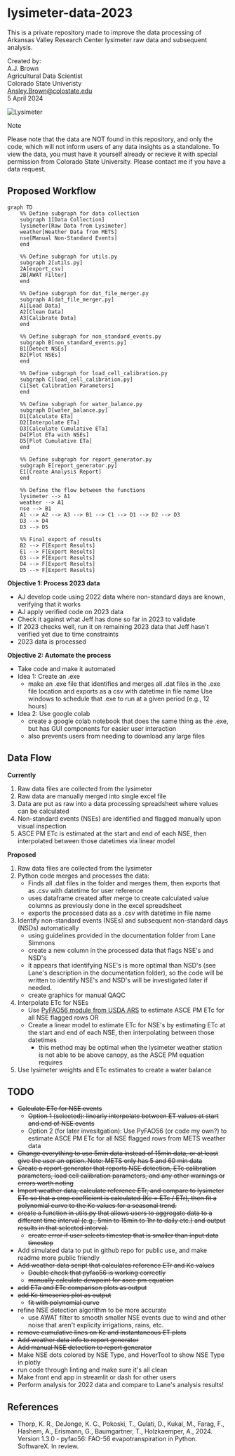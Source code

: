 # lysimeter-data-2023
 This is a private repository made to improve the data processing of Arkansas Valley Research Center lysimeter raw data and subsequent analysis.

 Created by:<br/>
 A.J. Brown<br/>
 Agricultural Data Scientist<br/>
 Colorado State Univeristy<br/>
 Ansley.Brown@colostate.edu <br/>
 5 April 2024

 ![Lysimeter](figs/lysimeter.PNG)

 > [!NOTE]
 > Please note that the data are NOT found in this repository, and only the code, which will not inform users of any data insights as a standalone. To view the data, you must have it yourself already or recieve it with special permission from Colorado State University.  Please contact me if you have a data request.


## Proposed Workflow
```mermaid
graph TD
    %% Define subgraph for data collection
    subgraph 1[Data Collection]
    lysimeter[Raw Data from Lysimeter]
    weather[Weather Data from METS]
    nse[Manual Non-Standard Events]
    end

    %% Define subgraph for utils.py
    subgraph 2[utils.py]
    2A[export_csv]
    2B[AWAT Filter]
    end

    %% Define subgraph for dat_file_merger.py
    subgraph A[dat_file_merger.py]
    A1[Load Data]
    A2[Clean Data]
    A3[Calibrate Data]
    end

    %% Define subgraph for non_standard_events.py
    subgraph B[non_standard_events.py]
    B1[Detect NSEs]
    B2[Plot NSEs]
    end

    %% Define subgraph for load_cell_calibration.py
    subgraph C[load_cell_calibration.py]
    C1[Set Calibration Parameters]
    end

    %% Define subgraph for water_balance.py
    subgraph D[water_balance.py]
    D1[Calculate ETa]
    D2[Interpolate ETa]
    D3[Calculate Cumulative ETa]
    D4[Plot ETa with NSEs]
    D5[Plot Cumulative ETa]
    end

    %% Define subgraph for report_generator.py
    subgraph E[report_generator.py]
    E1[Create Analysis Report]
    end

    %% Define the flow between the functions
    lysimeter --> A1
    weather --> A1
    nse --> B1
    A1 --> A2 --> A3 --> B1 --> C1 --> D1 --> D2 --> D3
    D3 --> D4 
    D3 --> D5

    %% Final export of results
    B2 --> F[Export Results]
    E1 --> F[Export Results]
    D3 --> F[Export Results]
    D4 --> F[Export Results]
    D5 --> F[Export Results]

```
**Objective 1: Process 2023 data**
- AJ develop code using 2022 data where non-standard days are known, verifying that it works
- AJ apply verified code on 2023 data
- Check it against what Jeff has done so far in 2023 to validate
- If 2023 checks well, run it on remaining 2023 data that Jeff hasn't verified yet due to time constraints
- 2023 data is processed

**Objective 2: Automate the process**
- Take code and make it automated
- Idea 1: Create an .exe
    - make an .exe file that identifies and merges all .dat files in the .exe file location and exports as a csv with datetime in file name
Use windows to schedule that .exe to run at a given period (e.g., 12 hours)
- Idea 2: Use google colab
    - create a google colab notebook that does the same thing as the .exe, but has GUI components for easier user interaction
    - also prevents users from needing to download any large files

## Data Flow
**Currently**
1. Raw data files are collected from the lysimeter
2. Raw data are manually merged into single excel file
3. Data are put as raw into a data processing spreadsheet where values can be calculated
4. Non-standard events (NSEs) are identified and flagged manually upon visual inspection
5. ASCE PM ETc is estimated at the start and end of each NSE, then interpolated between those datetimes via linear model

**Proposed**
1. Raw data files are collected from the lysimeter
2. Python code merges and processes the data:
    - Finds all .dat files in the folder and merges them, then exports that as .csv with datetime for user reference
    - uses dataframe created after merge to create calculated value columns as previously done in the excel spreadsheet
    - exports the processed data as a .csv with datetime in file name
3. Identify non-standard events (NSEs) and subsequent non-standard days (NSDs) automatically
    - using guidelines provided in the documentation folder from Lane Simmons
    - create a new column in the processed data that flags NSE's and NSD's
    - it appears that identifying NSE's is more optimal than NSD's (see Lane's description in the documentation folder), so the code will be written to identify NSE's and NSD's will be investigated later if needed.
    - create graphics for manual QAQC
4. Interpolate ETc for NSEs
    - Use [PyFAO56 module from USDA ARS](https://github.com/kthorp/pyfao56/tree/main) to estimate ASCE PM ETc for all NSE flagged rows OR
    - Create a linear model to estimate ETc for NSE's by estimating ETc at the start and end of each NSE, then interpolating between those datetimes
        - this method may be optimal when the lysimeter weather station is not able to be above canopy, as the ASCE PM equation requires
5. Use lysimeter weights and ETc estimates to create a water balance

## TODO
- ~~Calculate ETc for NSE events~~
    - ~~Option 1 (selected): linearly interpolate between ET values at start and end of NSE events~~
    - Option 2 (for later invesitgation): Use PyFAO56 (or code my own?) to estimate ASCE PM ETc for all NSE flagged rows from METS weather data
- ~~Change everything to use 5min data instead of 15min data, or at least give the user an option.  Note: METS only has 5 and 60 min data~~
- ~~Create a report generator that reports NSE detection, ETc calibration parameters, load cell calibration parameters, and any other warnings or errors worth noting~~
- ~~Import weather data, calculate reference ETr, and compare to lysimeter ETc so that a crop coefficient is calculated (Kc = ETc / ETr), then fit a polynomial curve to the Kc values for a seasonal trend.~~
- ~~create a function in utils.py that allows users to aggregate data to a different time interval (e.g., 5min to 15min to 1hr to daily etc.) and output results in that selected interval.~~
    - ~~create error if user selects timestep that is smaller than input data timestep~~
- Add simulated data to put in github repo for public use, and make readme more public friendly
- ~~Add weather data script that calculates reference ETr and Kc values~~
    - ~~Double check that pyfao56 is working correctly~~
    - ~~manually calculate dewpoint for asce pm equation~~
- ~~add ETa and ETc comparison plots as output~~
- ~~add Kc timeseries plot as output~~
    - ~~fit with polynomial curve~~
- refine NSE detection algorithm to be more accurate
    - use AWAT filter to smooth smaller NSE events due to wind and other noise that aren't explicity irrigations, rains, etc.
- ~~remove cumulative lines on Kc and instantaneous ET plots~~
- ~~Add weather data info to report generator~~
- ~~Add manual NSE detection to report generator~~
- Make NSE dots colored by NSE Type, and HoverTool to show NSE Type in plotly
- run code through linting and make sure it's all clean
- Make front end app in streamlit or dash for other users
- Perform analysis for 2022 data and compare to Lane's analysis results!


## References
 - Thorp, K. R., DeJonge, K. C., Pokoski, T., Gulati, D., Kukal, M., Farag, F., Hashem, A., Erismann, G., Baumgartner, T., Holzkaemper, A., 2024. Version 1.3.0 - pyfao56: FAO-56 evapotranspiration in Python. SoftwareX. In review.